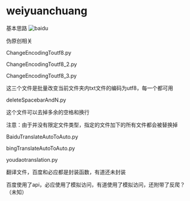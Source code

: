 # weiyuanchuang

基本思路
![baidu](http://jinnuowj.com/images/weiyuanchuang.jpg "基本思路")  

伪原创相关

ChangeEncodingToutf8.py

ChangeEncodingToutf8_2.py

ChangeEncodingToutf8_3.py

这三个文件是批量改变当前文件夹内txt文件的编码为utf8，每一个都可用

deleteSpacebarAndN.py

这个文件可以去掉多余的空格和换行

注意：由于并没有限定文件类型，指定的文件加下的所有文件都会被替换掉

BaiduTranslateAutoToAuto.py

bingTranslateAutoToAuto.py

youdaotranslation.py

翻译文件，百度和必应都是封装函数，有道还未封装

百度使用了api，必应使用了模拟访问，有道使用了模拟访问，还附带了反爬？（未知）
